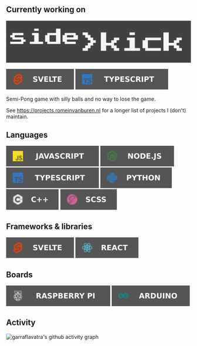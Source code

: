 <!-- Badges: https://shields.io/badge/react-grey?logo=react&style=for-the-badge -->

## Currently working on

[![Sidekick](img/sidekick.png)](https://sidekickgame.netlify.app)

![Svelte](img/svelte.svg) ![Typescript](img/typescript.svg)

Semi-Pong game with silly balls and no way to lose the game.

See https://projects.romeinvanburen.nl for a longer list of projects I (don't) maintain.

## Languages

[![JavaScript](img/javascript.svg)](https://github.com/garraflavatra?tab=repositories&language=javascript)
[![Node.js](img/nodejs.svg)](https://github.com/garraflavatra?tab=repositories&language=javascript)
[![Typescript](img/typescript.svg)](https://github.com/garraflavatra?tab=repositories&language=typescript)
[![Python](img/python.svg)](https://github.com/garraflavatra?tab=repositories&language=python)
[![C++](img/cpp.svg)](https://github.com/garraflavatra?tab=repositories&language=c%2B%2B)
[![SCSS](img/scss.svg)](https://github.com/garraflavatra?tab=repositories&language=scss)

## Frameworks & libraries

[![Svelte](img/svelte.svg)](https://github.com/garraflavatra?tab=repositories&language=svelte)
[![React](img/react.svg)](https://reactjs.org)

## Boards

[![Raspberry Pi](img/raspberrypi.svg)](https://github.com/garraflavatra?tab=repositories&q=rpi)
[![Arduino](img/arduino.svg)](https://github.com/garraflavatra?tab=repositories&q=arduino)

## Activity

![garraflavatra's github activity graph](https://activity-graph.herokuapp.com/graph?username=garraflavatra&bg_color=686868&color=ffffff&line=ffffff&point=ffffff&area=true&hide_border=true)
